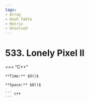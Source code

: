 ```yaml
---
tags:
- Array
- Hash Table
- Matrix
- Unsolved
---
```



# 533. Lonely Pixel II

=== "C++"

    **Time:** $O()$

    **Space:** $O()$

    ``` c++
    ```